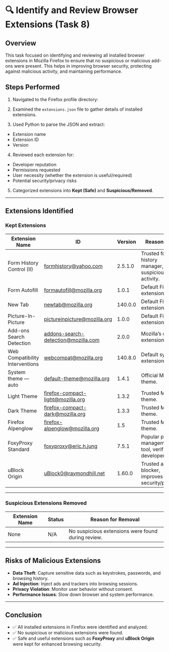 # 🔍 Identify and Review Browser Extensions (Task 8)

## Overview
This task focused on identifying and reviewing all installed browser extensions in Mozilla Firefox to ensure that no suspicious or malicious add-ons were present. This helps in improving browser security, protecting against malicious activity, and maintaining performance.

## Steps Performed
1. Navigated to the Firefox profile directory:

2. Examined the `extensions.json` file to gather details of installed extensions.
3. Used Python to parse the JSON and extract:
- Extension name
- Extension ID
- Version
4. Reviewed each extension for:
- Developer reputation
- Permissions requested
- User necessity (whether the extension is useful/required)
- Potential security/privacy risks
5. Categorized extensions into **Kept (Safe)** and **Suspicious/Removed**.

---

## Extensions Identified

### Kept Extensions
| Extension Name           | ID                            | Version  | Reason Kept |
|--------------------------|-------------------------------|----------|-------------|
| Form History Control (II) | formhistory@yahoo.com         | 2.5.1.0  | Trusted form history manager, no suspicious activity. |
| Form Autofill            | formautofill@mozilla.org      | 1.0.1    | Default Firefox extension, safe. |
| New Tab                  | newtab@mozilla.org            | 140.0.0  | Default Firefox extension, safe. |
| Picture-In-Picture        | pictureinpicture@mozilla.org | 1.0.0    | Default Firefox extension, safe. |
| Add-ons Search Detection | addons-search-detection@mozilla.com | 2.0.0 | Mozilla’s own extension, safe. |
| Web Compatibility Interventions | webcompat@mozilla.org   | 140.8.0  | Default system extension. |
| System theme — auto      | default-theme@mozilla.org     | 1.4.1    | Official Mozilla theme. |
| Light Theme              | firefox-compact-light@mozilla.org | 1.3.2 | Trusted Mozilla theme. |
| Dark Theme               | firefox-compact-dark@mozilla.org | 1.3.3 | Trusted Mozilla theme. |
| Firefox Alpenglow        | firefox-alpenglow@mozilla.org | 1.5     | Trusted Mozilla theme. |
| FoxyProxy Standard       | foxyproxy@eric.h.jung         | 7.5.1   | Popular proxy management tool, verified developer. |
| uBlock Origin            | uBlock0@raymondhill.net       | 1.60.0  | Trusted ad blocker, improves security/privacy. |

---

### Suspicious Extensions Removed
| Extension Name | Status   | Reason for Removal |
|----------------|----------|--------------------|
| None           | N/A      | No suspicious extensions were found during review. |

---

## Risks of Malicious Extensions
- **Data Theft**: Capture sensitive data such as keystrokes, passwords, and browsing history.  
- **Ad Injection**: Inject ads and trackers into browsing sessions.  
- **Privacy Violation**: Monitor user behavior without consent.  
- **Performance Issues**: Slow down browser and system performance.  

---

## Conclusion
- ✅ All installed extensions in Firefox were identified and analyzed.  
- ✅ No suspicious or malicious extensions were found.  
- ✅ Safe and useful extensions such as **FoxyProxy** and **uBlock Origin** were kept for enhanced browsing security.  

